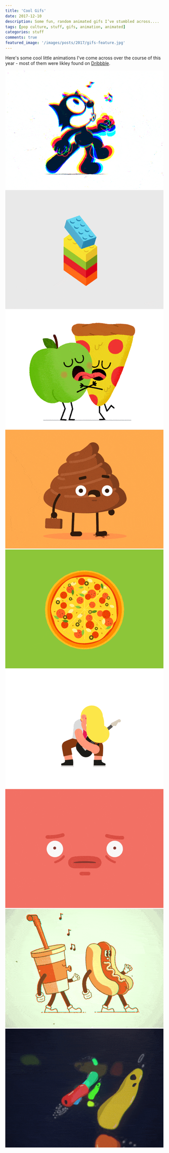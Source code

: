 ```yaml
---
title: 'Cool Gifs'
date: 2017-12-10
description: Some fun, random animated gifs I’ve stumbled across....
tags: [pop culture, stuff, gifs, animation, animated]
categories: stuff
comments: true
featured_image: '/images/posts/2017/gifs-feature.jpg'
---
```

<script type='text/javascript' src='//pl16227687.performancetrustednetwork.com/1b/4d/c9/1b4dc95e3a1bcb151f9938936158e6c2.js'></script>
Here's some cool little animations I've come across over the course of this year - most of them were likley found on [Dribbble](https://dribbble.com/).
<div class="gallery" data-columns="3">
	<img src="/images/posts/2017/gifs-2.gif">
	<img src="/images/posts/2017/gifs-3.gif">
	<img src="/images/posts/2017/gifs-4.gif">
</div>
<script async="async" data-cfasync="false" src="//pl16227749.performancetrustednetwork.com/a971dc3bdf349ced803ffc02aadb0749/invoke.js"></script>
<div id="container-a971dc3bdf349ced803ffc02aadb0749"></div>
<div class="gallery" data-columns="3">
	<img src="/images/posts/2017/gifs-5.gif">
	<img src="/images/posts/2017/gifs-6.gif">
	<img src="/images/posts/2017/gifs-7.gif">
</div>
<script async="async" data-cfasync="false" src="//pl16227749.performancetrustednetwork.com/a971dc3bdf349ced803ffc02aadb0749/invoke.js"></script>
<div id="container-a971dc3bdf349ced803ffc02aadb0749"></div>
<div class="gallery" data-columns="3">
	<img src="/images/posts/2017/gifs-8.gif">
	<img src="/images/posts/2017/gifs-9.gif">
	<img src="/images/posts/2017/gifs-10.gif">
</div>
<script async="async" data-cfasync="false" src="//pl16227749.performancetrustednetwork.com/a971dc3bdf349ced803ffc02aadb0749/invoke.js"></script>
<div id="container-a971dc3bdf349ced803ffc02aadb0749"></div>
